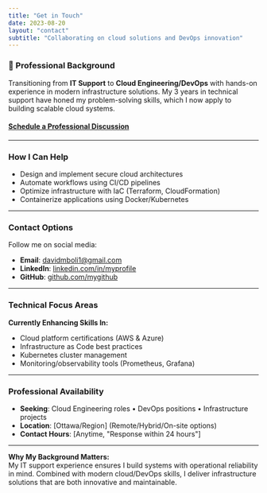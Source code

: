 ```yaml
---
title: "Get in Touch"
date: 2023-08-20
layout: "contact"
subtitle: "Collaborating on cloud solutions and DevOps innovation"
---
```


### 🌟 Professional Background

Transitioning from **IT Support** to **Cloud Engineering/DevOps** with hands-on experience in modern infrastructure solutions. My 3 years in technical support have honed my problem-solving skills, which I now apply to building scalable cloud systems.

#### [Schedule a Professional Discussion](https://calendly.com/davidmboli1)  
---

### How I Can Help
- Design and implement secure cloud architectures
- Automate workflows using CI/CD pipelines
- Optimize infrastructure with IaC (Terraform, CloudFormation)
- Containerize applications using Docker/Kubernetes

---

### Contact Options

Follow me on social media:
- **Email**: [davidmboli1@gmail.com](mailto:davidmboli1@gmail.com)   
- **LinkedIn**: [linkedin.com/in/myprofile](https://www.linkedin.com/in/david-mboli-idie-38b974209/)  
- **GitHub**: [github.com/mygithub](https://github.com/kingdave4) 

---

### Technical Focus Areas
**Currently Enhancing Skills In:**
- Cloud platform certifications (AWS & Azure)
- Infrastructure as Code best practices
- Kubernetes cluster management
- Monitoring/observability tools (Prometheus, Grafana)

---

### Professional Availability
- **Seeking**: Cloud Engineering roles • DevOps positions • Infrastructure projects
- **Location**: [Ottawa/Region] (Remote/Hybrid/On-site options)
- **Contact Hours**: [Anytime, "Response within 24 hours"]

---

**Why My Background Matters:**  
My IT support experience ensures I build systems with operational reliability in mind. Combined with modern cloud/DevOps skills, I deliver infrastructure solutions that are both innovative and maintainable.


